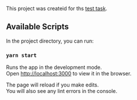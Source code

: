 This project was createid for ths [test task](https://docs.google.com/document/d/1SH9wTo6KoWoW0ikf6uxBIoeJk31TRs1jvILj3Js_BzA/edit).

## Available Scripts

In the project directory, you can run:

### `yarn start`

Runs the app in the development mode.<br />
Open [http://localhost:3000](http://localhost:3000) to view it in the browser.

The page will reload if you make edits.<br />
You will also see any lint errors in the console.
